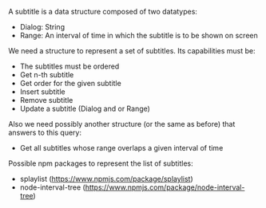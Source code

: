 A subtitle is a data structure composed of two datatypes:
- Dialog: String
- Range: An interval of time in which the subtitle is to be shown on screen

We need a structure to represent a set of subtitles.
Its capabilities must be:
- The subtitles must be ordered
- Get n-th subtitle
- Get order for the given subtitle
- Insert subtitle
- Remove subtitle
- Update a subtitle (Dialog and or Range)

Also we need possibly another structure (or the same as before) that answers to this query:
- Get all subtitles whose range overlaps a given interval of time




Possible npm packages to represent the list of subtitles:
- splaylist (https://www.npmjs.com/package/splaylist)
- node-interval-tree (https://www.npmjs.com/package/node-interval-tree)
